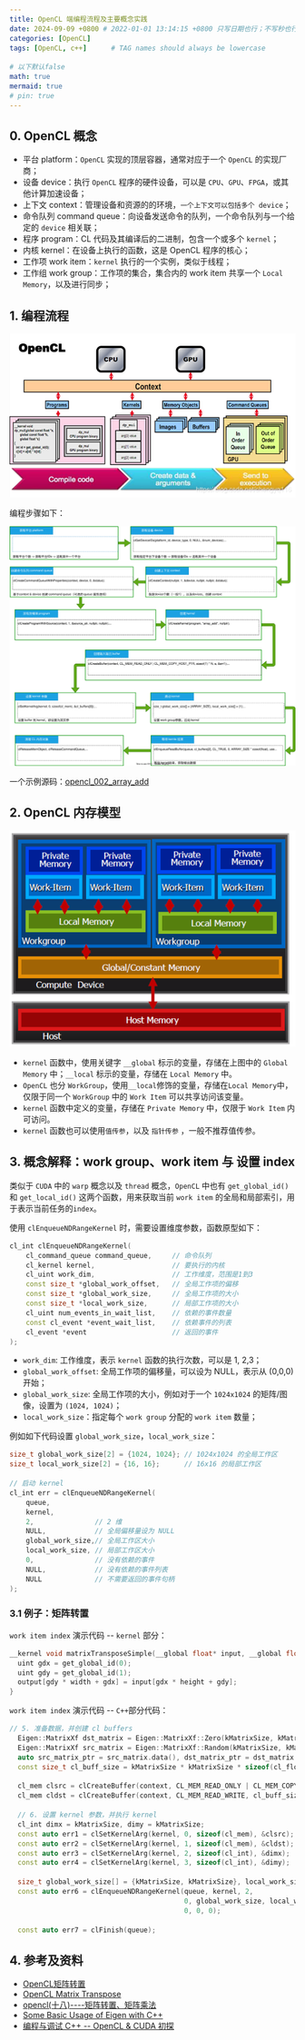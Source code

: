 ```yaml
---
title: OpenCL 端编程流程及主要概念实践
date: 2024-09-09 +0800 # 2022-01-01 13:14:15 +0800 只写日期也行；不写秒也行；这样也行 2022-03-09T00:55:42+08:00
categories: [OpenCL]
tags: [OpenCL, c++]      # TAG names should always be lowercase

# 以下默认false
math: true
mermaid: true
# pin: true
---
```


## 0. OpenCL 概念

* 平台 platform：`OpenCL` 实现的顶层容器，通常对应于一个 `OpenCL` 的实现厂商；
* 设备 device：执行 `OpenCL` 程序的硬件设备，可以是 `CPU`、`GPU`、`FPGA`，或其他计算加速设备；
* 上下文 context：管理设备和资源的的环境，`一个上下文可以包括多个 device`；
* 命令队列 command queue：向设备发送命令的队列，一个命令队列与一个给定的 `device` 相关联；
* 程序 program：CL 代码及其编译后的二进制，包含一个或多个 `kernel`；
* 内核 kernel：在设备上执行的函数，这是 OpenCL 程序的核心；
* 工作项 work item：`kernel` 执行的一个实例，类似于线程；
* 工作组 work group：工作项的集合，集合内的 work item 共享一个 `Local Memory`，以及进行同步；

## 1. 编程流程

![OpenCL 编程流程2](/assets/images/opencl/opencl_proram_flow_ref.png)

编程步骤如下：

![OpenCL 端编程流程](/assets/drawio/opencl-programing-flow.drawio.svg)

一个示例源码：[opencl_002_array_add](https://gitee.com/open-gl_3/opencl_002_array_add)

## 2. OpenCL 内存模型

![opencl-memory-model](/assets/images/opencl/opencl内存模型.png)

* `kernel` 函数中，使用关键字 `__global` 标示的变量，存储在上图中的 `Global Memory` 中；`__local` 标示的变量，存储在 `Local Memory` 中。
* `OpenCL` 也分 `WorkGroup`，使用`__local`修饰的变量，存储在`Local Memory`中，仅限于同一个 `WorkGroup` 中的 `Work Item` 可以共享访问该变量。
* `kernel` 函数中定义的变量，存储在 `Private Memory` 中，仅限于 `Work Item` 内可访问。
* `kernel` 函数也可以使用`值传参`，以及 `指针传参` ，一般不推荐值传参。

## 3. 概念解释：work group、work item 与 设置 index

类似于 `CUDA` 中的 `warp` 概念以及 `thread` 概念，`OpenCL` 中也有 `get_global_id()` 和 `get_local_id()` 这两个函数，用来获取当前 `work item` 的全局和局部索引，用于表示当前任务的`index`。

使用 `clEnqueueNDRangeKernel` 时，需要设置维度参数，函数原型如下：

```c++
cl_int clEnqueueNDRangeKernel(
    cl_command_queue command_queue,     // 命令队列
    cl_kernel kernel,                   // 要执行的内核
    cl_uint work_dim,                   // 工作维度，范围是1到3
    const size_t *global_work_offset,   // 全局工作项的偏移
    const size_t *global_work_size,     // 全局工作项的大小
    const size_t *local_work_size,      // 局部工作项的大小
    cl_uint num_events_in_wait_list,    // 依赖的事件数量
    const cl_event *event_wait_list,    // 依赖事件的列表
    cl_event *event                     // 返回的事件
);
```

* `work_dim`: 工作维度，表示 `kernel` 函数的执行次数，可以是 1, 2,3；
* `global_work_offset`: 全局工作项的偏移量，可以设为 NULL，表示从 (0,0,0) 开始；
* `global_work_size`: 全局工作项的大小，例如对于一个 `1024x1024` 的矩阵/图像，设置为 `(1024, 1024)`；
* `local_work_size`：指定每个 `work group` 分配的 `work item` 数量；

例如如下代码设置 `global_work_size`，`local_work_size`：

```c++
size_t global_work_size[2] = {1024, 1024}; // 1024x1024 的全局工作区
size_t local_work_size[2] = {16, 16};      // 16x16 的局部工作区

// 启动 kernel
cl_int err = clEnqueueNDRangeKernel(
    queue,
    kernel,
    2,               // 2 维
    NULL,            // 全局偏移量设为 NULL
    global_work_size,// 全局工作区大小
    local_work_size, // 局部工作区大小
    0,               // 没有依赖的事件
    NULL,            // 没有依赖的事件列表
    NULL             // 不需要返回的事件句柄
);
```

### 3.1 例子：矩阵转置

`work item index` 演示代码 -- `kernel` 部分：

```c++
__kernel void matrixTransposeSimple(__global float* input, __global float* output, const uint width, const uint height) {
  uint gdx = get_global_id(0);
  uint gdy = get_global_id(1);
  output[gdy * width + gdx] = input[gdx * height + gdy];
}
```

`work item index` 演示代码 -- `C++`部分代码：

```c++
// 5. 准备数据，并创建 cl buffers
  Eigen::MatrixXf dst_matrix = Eigen::MatrixXf::Zero(kMatrixSize, kMatrixSize);
  Eigen::MatrixXf src_matrix = Eigen::MatrixXf::Random(kMatrixSize, kMatrixSize);
  auto src_matrix_ptr = src_matrix.data(), dst_matrix_ptr = dst_matrix.data();
  const size_t cl_buff_size = kMatrixSize * kMatrixSize * sizeof(cl_float);

  cl_mem clsrc = clCreateBuffer(context, CL_MEM_READ_ONLY | CL_MEM_COPY_HOST_PTR, cl_buff_size, src_matrix_ptr, NULL);
  cl_mem cldst = clCreateBuffer(context, CL_MEM_READ_WRITE, cl_buff_size, NULL, NULL);

  // 6. 设置 kernel 参数，并执行 kernel
  cl_int dimx = kMatrixSize, dimy = kMatrixSize;
  const auto err1 = clSetKernelArg(kernel, 0, sizeof(cl_mem), &clsrc);  // param 0: source matrix
  const auto err2 = clSetKernelArg(kernel, 1, sizeof(cl_mem), &cldst);  // param 1: destination matrix
  const auto err3 = clSetKernelArg(kernel, 2, sizeof(cl_int), &dimx);   // param 2: width
  const auto err4 = clSetKernelArg(kernel, 3, sizeof(cl_int), &dimy);   // param 3: height

  size_t global_work_size[] = {kMatrixSize, kMatrixSize}, local_work_size[] = {16, 16};
  const auto err6 = clEnqueueNDRangeKernel(queue, kernel, 2,                      //
                                           0, global_work_size, local_work_size,  //
                                           0, 0, 0);

  const auto err7 = clFinish(queue);
```

## 4. 参考及资料

* [OpenCL矩阵转置](https://blog.csdn.net/songzitea/article/details/12178619)
* [OpenCL Matrix Transpose](https://clhne.github.io/2017/11/28/OpenCL-matrix-transpose/)
* [opencl(十八)----矩阵转置、矩阵乘法](https://www.cnblogs.com/feihu-h/p/12107384.html)
* [Some Basic Usage of Eigen with C++](https://www.chenshiyu.top/blog/2020/09/25/Some-Basic-Usage-of-Eigen-with-C++/)
* [编程与调试 C++ -- OpenCL & CUDA 初探](https://sunocean.life/blog/blog/2022/04/16/opencl)
